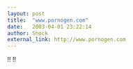 ```yaml
---
layout: post
title:  "www.pornogen.com"
date:   2003-04-01 23:22:14
author: Shock
external_link: http://www.pornogen.com
---
```

\!\! \!\!


